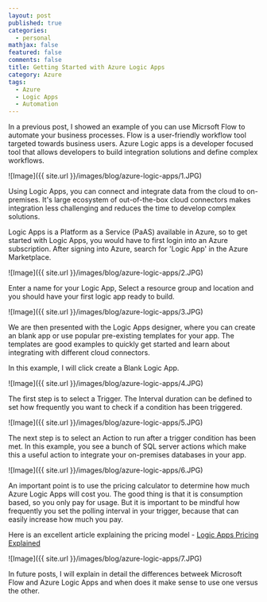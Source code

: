 ```yaml
---
layout: post
published: true
categories:
  - personal
mathjax: false
featured: false
comments: false
title: Getting Started with Azure Logic Apps
category: Azure
tags:
  - Azure
  - Logic Apps
  - Automation
---
```

In a previous post, I showed an example of you can use Micrsoft Flow to automate your business processes. Flow is a user-friendly workflow tool targeted towards business users. Azure Logic apps is a developer focused tool that allows developers to build integration solutions and define complex workflows. 

![Image]({{ site.url }}/images/blog/azure-logic-apps/1.JPG)

Using Logic Apps, you can connect and integrate data from the cloud to on-premises. It's large ecosystem of out-of-the-box cloud connectors makes integration less challenging and reduces the time to develop complex solutions.

Logic Apps is a  Platform as a Service (PaAS) available in Azure, so to get started with Logic Apps, you would have to first login into an Azure subscription. After signing into Azure, search for 'Logic App' in the Azure Marketplace.

![Image]({{ site.url }}/images/blog/azure-logic-apps/2.JPG)

Enter a name for your Logic App, Select a resource group and location and you should have your first logic app ready to build.

![Image]({{ site.url }}/images/blog/azure-logic-apps/3.JPG)

We are then presented with the Logic Apps designer, where you can create an blank app or use popular pre-existing templates for your app. The templates are good examples to quickly get started and learn about integrating with different cloud connectors.

In this example, I will click create a Blank Logic App. 

![Image]({{ site.url }}/images/blog/azure-logic-apps/4.JPG)

The first step is to select a Trigger. The Interval duration can be defined to set how frequently you want to check if a condition has been triggered.

![Image]({{ site.url }}/images/blog/azure-logic-apps/5.JPG)

The next step is to select an Action to run after a trigger condition has been met. In this example, you see a bunch of SQL server actions which make this a useful action to integrate your on-premises databases in your app.

![Image]({{ site.url }}/images/blog/azure-logic-apps/6.JPG)

An important point is to use the pricing calculator to determine how much Azure Logic Apps will cost you. The good thing is that it is consumption based, so you only pay for usage. But it is important to be mindful how frequently you set the polling interval in your trigger, because that can easily increase how much you pay.

Here is an excellent article explaining the pricing model -  [Logic Apps Pricing Explained](https://peter.intheazuresky.com/2017/02/24/be-careful-of-the-logic-app-consumption-prizing-model/)

![Image]({{ site.url }}/images/blog/azure-logic-apps/7.JPG)

In future posts, I will explain in detail the differences betweek Microsoft Flow and Azure Logic Apps and when does it make sense to use one versus the other.

